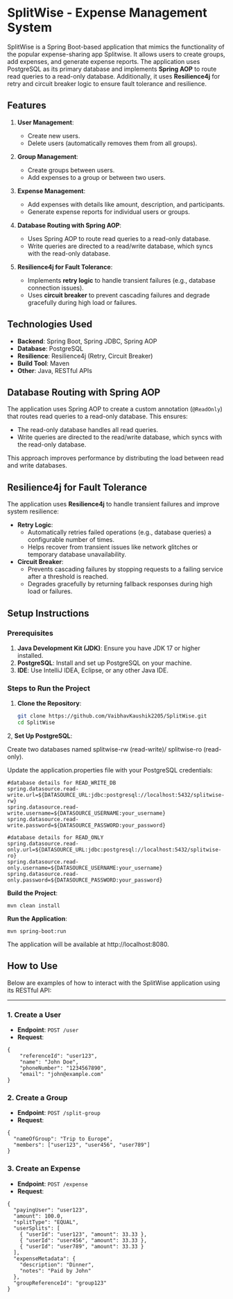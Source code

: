 # SplitWise - Expense Management System

SplitWise is a Spring Boot-based application that mimics the functionality of the popular expense-sharing app Splitwise. It allows users to create groups, add expenses, and generate expense reports. The application uses PostgreSQL as its primary database and implements **Spring AOP** to route read queries to a read-only database. Additionally, it uses **Resilience4j** for retry and circuit breaker logic to ensure fault tolerance and resilience.

## Features

1. **User Management**:
   - Create new users.
   - Delete users (automatically removes them from all groups).

2. **Group Management**:
   - Create groups between users.
   - Add expenses to a group or between two users.

3. **Expense Management**:
   - Add expenses with details like amount, description, and participants.
   - Generate expense reports for individual users or groups.

4. **Database Routing with Spring AOP**:
   - Uses Spring AOP to route read queries to a read-only database.
   - Write queries are directed to a read/write database, which syncs with the read-only database.

5. **Resilience4j for Fault Tolerance**:
   - Implements **retry logic** to handle transient failures (e.g., database connection issues).
   - Uses **circuit breaker** to prevent cascading failures and degrade gracefully during high load or failures.

## Technologies Used

- **Backend**: Spring Boot, Spring JDBC, Spring AOP
- **Database**: PostgreSQL
- **Resilience**: Resilience4j (Retry, Circuit Breaker)
- **Build Tool**: Maven
- **Other**: Java, RESTful APIs

## Database Routing with Spring AOP

The application uses Spring AOP to create a custom annotation (`@ReadOnly`) that routes read queries to a read-only database. This ensures:
- The read-only database handles all read queries.
- Write queries are directed to the read/write database, which syncs with the read-only database.

This approach improves performance by distributing the load between read and write databases.

## Resilience4j for Fault Tolerance

The application uses **Resilience4j** to handle transient failures and improve system resilience:
- **Retry Logic**:
  - Automatically retries failed operations (e.g., database queries) a configurable number of times.
  - Helps recover from transient issues like network glitches or temporary database unavailability.
- **Circuit Breaker**:
  - Prevents cascading failures by stopping requests to a failing service after a threshold is reached.
  - Degrades gracefully by returning fallback responses during high load or failures.

## Setup Instructions

### Prerequisites

1. **Java Development Kit (JDK)**: Ensure you have JDK 17 or higher installed.
2. **PostgreSQL**: Install and set up PostgreSQL on your machine.
3. **IDE**: Use IntelliJ IDEA, Eclipse, or any other Java IDE.

### Steps to Run the Project

1. **Clone the Repository**:
   ```bash
   git clone https://github.com/VaibhavKaushik2205/SplitWise.git
   cd SplitWise
   ```

2, **Set Up PostgreSQL**:

Create two databases named splitwise-rw (read-write)/ splitwise-ro (read-only).

Update the application.properties file with your PostgreSQL credentials:


```
#database details for READ_WRITE_DB
spring.datasource.read-write.url=${DATASOURCE_URL:jdbc:postgresql://localhost:5432/splitwise-rw}
spring.datasource.read-write.username=${DATASOURCE_USERNAME:your_username}
spring.datasource.read-write.password=${DATASOURCE_PASSWORD:your_password}

#database details for READ_ONLY
spring.datasource.read-only.url=${DATASOURCE_URL:jdbc:postgresql://localhost:5432/splitwise-ro}
spring.datasource.read-only.username=${DATASOURCE_USERNAME:your_username}
spring.datasource.read-only.password=${DATASOURCE_PASSWORD:your_password}
```

**Build the Project**:
```
mvn clean install
```

**Run the Application**:
```
mvn spring-boot:run
```

The application will be available at http://localhost:8080.


## How to Use

Below are examples of how to interact with the SplitWise application using its RESTful API:

---

### 1. **Create a User**
- **Endpoint**: `POST /user`
- **Request**:
```
{
    "referenceId": "user123",
    "name": "John Doe",
    "phoneNumber": "1234567890",
    "email": "john@example.com"
}
```

### 2. **Create a Group**
- **Endpoint**: `POST /split-group`
- **Request**:
```
{
  "nameOfGroup": "Trip to Europe",
  "members": ["user123", "user456", "user789"]
}
```

### 3. **Create an Expense**
- **Endpoint**: `POST /expense`
- **Request**:
```
{
  "payingUser": "user123",
  "amount": 100.0,
  "splitType": "EQUAL",
  "userSplits": [
    { "userId": "user123", "amount": 33.33 },
    { "userId": "user456", "amount": 33.33 },
    { "userId": "user789", "amount": 33.33 }
  ],
  "expenseMetadata": {
    "description": "Dinner",
    "notes": "Paid by John"
  },
  "groupReferenceId": "group123"
}
```
